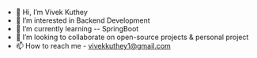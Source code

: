 - 👋 Hi, I’m Vivek Kuthey
- 👀 I’m interested in Backend Development    
- 🌱 I’m currently learning -- SpringBoot
- 💞️ I’m looking to collaborate on open-source projects & personal project  
- 📫 How to reach me - vivekkuthey1@gmail.com

